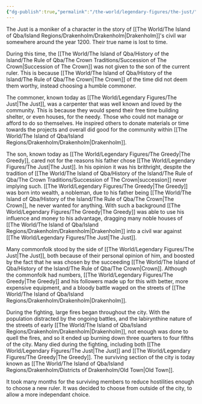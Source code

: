 ```yaml
---
{"dg-publish":true,"permalink":"/the-world/legendary-figures/the-just/"}
---
```


The Just is a moniker of a character in the story of [[The World/The Island of Qba/Island Regions/Drakenholm/Drakenholm\|Drakenholm]]'s civil war somewhere around the year 1200. Their true name is lost to time.

During this time, the [[The World/The Island of Qba/History of the Island/The Rule of Qba/The Crown Traditions/Succession of The Crown\|Succession of The Crown]] was not given to the son of the current ruler. This is because [[The World/The Island of Qba/History of the Island/The Rule of Qba/The Crown\|The Crown]] of the time did not deem them worthy, instead choosing a humble commoner. 

The commoner, known today as [[The World/Legendary Figures/The Just\|The Just]], was a carpenter that was well known and loved by the community. This is because they would spend their free time building shelter, or even houses, for the needy. Those who could not manage or afford to do so themselves. He inspired others to donate materials or time towards the projects and overall did good for the community within [[The World/The Island of Qba/Island Regions/Drakenholm/Drakenholm\|Drakenholm]].

The son, known today as [[The World/Legendary Figures/The Greedy\|The Greedy]], cared not for the reasons his father chose [[The World/Legendary Figures/The Just\|The Just]]. In his opinion it was his brithright, despite the tradition of [[The World/The Island of Qba/History of the Island/The Rule of Qba/The Crown Traditions/Succession of The Crown\|succession]] never implying such. [[The World/Legendary Figures/The Greedy\|The Greedy]] was born into wealth, a nobleman, due to his father being [[The World/The Island of Qba/History of the Island/The Rule of Qba/The Crown\|The Crown]], he never wanted for anything. With such a background [[The World/Legendary Figures/The Greedy\|The Greedy]] was able to use his influence and money to his advantage, dragging many noble houses of [[The World/The Island of Qba/Island Regions/Drakenholm/Drakenholm\|Drakenholm]] into a civil war against [[The World/Legendary Figures/The Just\|The Just]]. 

Many commonfolk stood by the side of [[The World/Legendary Figures/The Just\|The Just]], both because of their personal opinion of him, and boosted by the fact that he was chosen by the succeeding [[The World/The Island of Qba/History of the Island/The Rule of Qba/The Crown\|Crown]]. Although the commonfolk had numbers, [[The World/Legendary Figures/The Greedy\|The Greedy]] and his followers made up for this with better, more expensive equipment, and a bloody battle waged on the streets of [[The World/The Island of Qba/Island Regions/Drakenholm/Drakenholm\|Drakenholm]].

During the fighting, large fires began throughout the city. With the population distracted by the ongoing battles, and the labirynthine nature of the streets of early [[The World/The Island of Qba/Island Regions/Drakenholm/Drakenholm\|Drakenholm]], not enough was done to quell the fires, and so it ended up burning down three quarters to four fifths of the city. Many died during the fighting, including both [[The World/Legendary Figures/The Just\|The Just]] and [[The World/Legendary Figures/The Greedy\|The Greedy]]. The surviving section of the city is today known as [[The World/The Island of Qba/Island Regions/Drakenholm/Districts of Drakenholm/Old Town\|Old Town]].

It took many months for the surviving members to reduce hostilities enough to choose a new ruler. It was decided to choose from outside of the city, to allow a more independant choice.